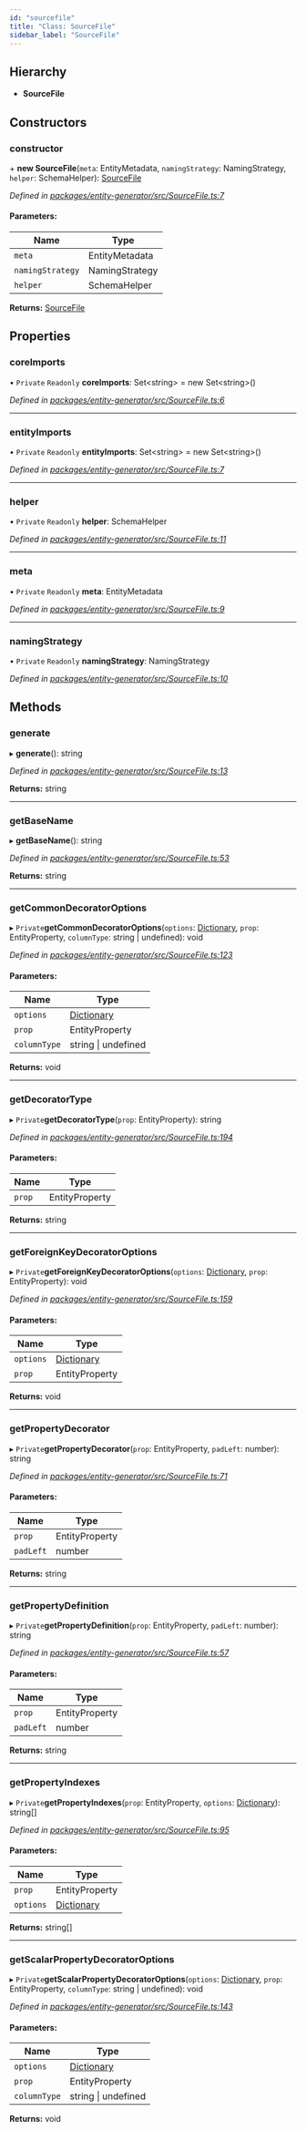 ```yaml
---
id: "sourcefile"
title: "Class: SourceFile"
sidebar_label: "SourceFile"
---
```


## Hierarchy

* **SourceFile**

## Constructors

### constructor

\+ **new SourceFile**(`meta`: EntityMetadata, `namingStrategy`: NamingStrategy, `helper`: SchemaHelper): [SourceFile](sourcefile.md)

*Defined in [packages/entity-generator/src/SourceFile.ts:7](https://github.com/mikro-orm/mikro-orm/blob/8766baa31/packages/entity-generator/src/SourceFile.ts#L7)*

#### Parameters:

Name | Type |
------ | ------ |
`meta` | EntityMetadata |
`namingStrategy` | NamingStrategy |
`helper` | SchemaHelper |

**Returns:** [SourceFile](sourcefile.md)

## Properties

### coreImports

• `Private` `Readonly` **coreImports**: Set&#60;string> = new Set&#60;string>()

*Defined in [packages/entity-generator/src/SourceFile.ts:6](https://github.com/mikro-orm/mikro-orm/blob/8766baa31/packages/entity-generator/src/SourceFile.ts#L6)*

___

### entityImports

• `Private` `Readonly` **entityImports**: Set&#60;string> = new Set&#60;string>()

*Defined in [packages/entity-generator/src/SourceFile.ts:7](https://github.com/mikro-orm/mikro-orm/blob/8766baa31/packages/entity-generator/src/SourceFile.ts#L7)*

___

### helper

• `Private` `Readonly` **helper**: SchemaHelper

*Defined in [packages/entity-generator/src/SourceFile.ts:11](https://github.com/mikro-orm/mikro-orm/blob/8766baa31/packages/entity-generator/src/SourceFile.ts#L11)*

___

### meta

• `Private` `Readonly` **meta**: EntityMetadata

*Defined in [packages/entity-generator/src/SourceFile.ts:9](https://github.com/mikro-orm/mikro-orm/blob/8766baa31/packages/entity-generator/src/SourceFile.ts#L9)*

___

### namingStrategy

• `Private` `Readonly` **namingStrategy**: NamingStrategy

*Defined in [packages/entity-generator/src/SourceFile.ts:10](https://github.com/mikro-orm/mikro-orm/blob/8766baa31/packages/entity-generator/src/SourceFile.ts#L10)*

## Methods

### generate

▸ **generate**(): string

*Defined in [packages/entity-generator/src/SourceFile.ts:13](https://github.com/mikro-orm/mikro-orm/blob/8766baa31/packages/entity-generator/src/SourceFile.ts#L13)*

**Returns:** string

___

### getBaseName

▸ **getBaseName**(): string

*Defined in [packages/entity-generator/src/SourceFile.ts:53](https://github.com/mikro-orm/mikro-orm/blob/8766baa31/packages/entity-generator/src/SourceFile.ts#L53)*

**Returns:** string

___

### getCommonDecoratorOptions

▸ `Private`**getCommonDecoratorOptions**(`options`: [Dictionary](../index.md#dictionary), `prop`: EntityProperty, `columnType`: string \| undefined): void

*Defined in [packages/entity-generator/src/SourceFile.ts:123](https://github.com/mikro-orm/mikro-orm/blob/8766baa31/packages/entity-generator/src/SourceFile.ts#L123)*

#### Parameters:

Name | Type |
------ | ------ |
`options` | [Dictionary](../index.md#dictionary) |
`prop` | EntityProperty |
`columnType` | string \| undefined |

**Returns:** void

___

### getDecoratorType

▸ `Private`**getDecoratorType**(`prop`: EntityProperty): string

*Defined in [packages/entity-generator/src/SourceFile.ts:194](https://github.com/mikro-orm/mikro-orm/blob/8766baa31/packages/entity-generator/src/SourceFile.ts#L194)*

#### Parameters:

Name | Type |
------ | ------ |
`prop` | EntityProperty |

**Returns:** string

___

### getForeignKeyDecoratorOptions

▸ `Private`**getForeignKeyDecoratorOptions**(`options`: [Dictionary](../index.md#dictionary), `prop`: EntityProperty): void

*Defined in [packages/entity-generator/src/SourceFile.ts:159](https://github.com/mikro-orm/mikro-orm/blob/8766baa31/packages/entity-generator/src/SourceFile.ts#L159)*

#### Parameters:

Name | Type |
------ | ------ |
`options` | [Dictionary](../index.md#dictionary) |
`prop` | EntityProperty |

**Returns:** void

___

### getPropertyDecorator

▸ `Private`**getPropertyDecorator**(`prop`: EntityProperty, `padLeft`: number): string

*Defined in [packages/entity-generator/src/SourceFile.ts:71](https://github.com/mikro-orm/mikro-orm/blob/8766baa31/packages/entity-generator/src/SourceFile.ts#L71)*

#### Parameters:

Name | Type |
------ | ------ |
`prop` | EntityProperty |
`padLeft` | number |

**Returns:** string

___

### getPropertyDefinition

▸ `Private`**getPropertyDefinition**(`prop`: EntityProperty, `padLeft`: number): string

*Defined in [packages/entity-generator/src/SourceFile.ts:57](https://github.com/mikro-orm/mikro-orm/blob/8766baa31/packages/entity-generator/src/SourceFile.ts#L57)*

#### Parameters:

Name | Type |
------ | ------ |
`prop` | EntityProperty |
`padLeft` | number |

**Returns:** string

___

### getPropertyIndexes

▸ `Private`**getPropertyIndexes**(`prop`: EntityProperty, `options`: [Dictionary](../index.md#dictionary)): string[]

*Defined in [packages/entity-generator/src/SourceFile.ts:95](https://github.com/mikro-orm/mikro-orm/blob/8766baa31/packages/entity-generator/src/SourceFile.ts#L95)*

#### Parameters:

Name | Type |
------ | ------ |
`prop` | EntityProperty |
`options` | [Dictionary](../index.md#dictionary) |

**Returns:** string[]

___

### getScalarPropertyDecoratorOptions

▸ `Private`**getScalarPropertyDecoratorOptions**(`options`: [Dictionary](../index.md#dictionary), `prop`: EntityProperty, `columnType`: string \| undefined): void

*Defined in [packages/entity-generator/src/SourceFile.ts:143](https://github.com/mikro-orm/mikro-orm/blob/8766baa31/packages/entity-generator/src/SourceFile.ts#L143)*

#### Parameters:

Name | Type |
------ | ------ |
`options` | [Dictionary](../index.md#dictionary) |
`prop` | EntityProperty |
`columnType` | string \| undefined |

**Returns:** void
